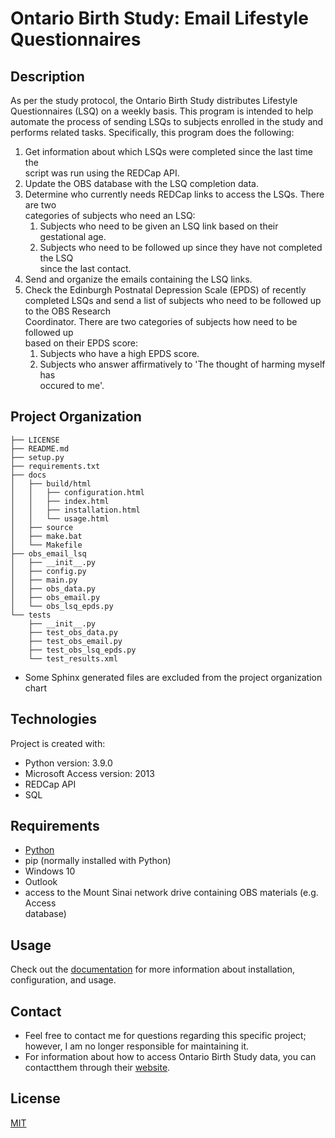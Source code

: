 
# Ontario Birth Study: Email Lifestyle Questionnaires
## Description
As per the study protocol, the Ontario Birth Study distributes Lifestyle  
Questionnaires (LSQ) on a weekly basis. This program is intended to help  
automate the process of sending LSQs to subjects enrolled in the study and  
performs related tasks. Specifically, this program does the following:

1. Get information about which LSQs were completed since the last time the  
script was run using the REDCap API.
2. Update the OBS database with the LSQ completion data.
3. Determine who currently needs REDCap links to access the LSQs. There are two  
categories of subjects who need an LSQ:
    1. Subjects who need to be given an LSQ link based on their gestational age.
    2. Subjects who need to be followed up since they have not completed the LSQ  
    since the last contact.
4. Send and organize the emails containing the LSQ links.
5. Check the Edinburgh Postnatal Depression Scale (EPDS) of recently completed 
LSQs and send a list of subjects who need to be followed up to the OBS Research  
Coordinator. There are two categories of subjects how need to be followed up  
based on their EPDS score:
    1. Subjects who have a high EPDS score.
    2. Subjects who answer affirmatively to 'The thought of harming myself has  
    occured to me'.

## Project Organization

    ├── LICENSE
    ├── README.md
    ├── setup.py
    ├── requirements.txt
    ├── docs
    │   ├── build/html
    │   │   ├── configuration.html
    │   │   ├── index.html 
    │   │   ├── installation.html
    │   │   └── usage.html 
    │   ├── source
    │   ├── make.bat
    │   └── Makefile
    ├── obs_email_lsq
    │   ├── __init__.py
    │   ├── config.py
    │   ├── main.py
    │   ├── obs_data.py
    │   ├── obs_email.py
    │   └── obs_lsq_epds.py
    └── tests
        ├── __init__.py
        ├── test_obs_data.py
        ├── test_obs_email.py
        ├── test_obs_lsq_epds.py
        └── test_results.xml
* Some Sphinx generated files are excluded from the project organization chart

## Technologies
Project is created with:
* Python version: 3.9.0
* Microsoft Access version: 2013
* REDCap API
* SQL

## Requirements
* [Python](https://www.python.org/)
* pip (normally installed with Python)
* Windows 10
* Outlook
* access to the Mount Sinai network drive containing OBS materials (e.g. Access  
database)

## Usage
Check out the [documentation](build/html/index.html) for more information about
installation, configuration, and usage.


## Contact
* Feel free to contact me for questions regarding this specific project; however, I am no longer responsible for maintaining it.
* For information about how to access Ontario Birth Study data, you can contactthem through their [website](http://www.ontariobirthstudy.ca).

## License
[MIT](LICENSE.txt)